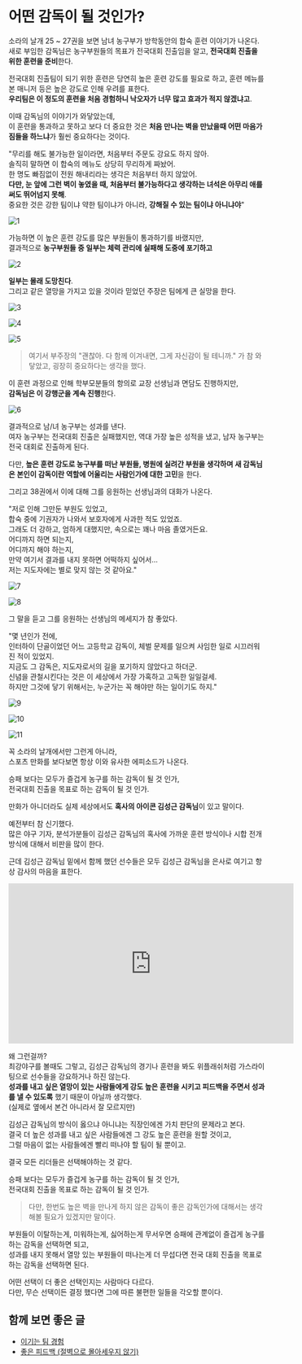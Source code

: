 # 어떤 감독이 될 것인가?

소라의 날개 25 ~ 27권을 보면 남녀 농구부가 방학동안의 합숙 훈련 이야기가 나온다.  
새로 부임한 감독님은 농구부원들의 목표가 전국대회 진출임을 알고, **전국대회 진출을 위한 훈련을 준비**한다.  
  
전국대회 진출팀이 되기 위한 훈련은 당연히 높은 훈련 강도를 필요로 하고, 훈련 메뉴를 본 매니저 등은 높은 강도로 인해 우려를 표한다.  
**우리팀은 이 정도의 훈련을 처음 경험하니 낙오자가 너무 많고 효과가 적지 않겠냐고**.  
  
이때 감독님의 이야기가 와닿았는데,  
이 훈련을 통과하고 못하고 보다 더 중요한 것은 **처음 만나는 벽을 만났을때 어떤 마음가짐들을 하느냐**가 훨씬 중요하다는 것이다.

"무리를 해도 불가능한 일이라면, 처음부터 주문도 강요도 하지 않아.  
솔직히 말하면 이 합숙의 메뉴도 상당히 무리하게 짜놨어.  
한 명도 빠짐없이 전원 해내리라는 생각은 처음부터 하지 않았어.  
**다만, 눈 앞에 그런 벽이 놓였을 때, 처음부터 불가능하다고 생각하는 녀석은 아무리 애를 써도 뛰어넘지 못해**.  
중요한 것은 강한 팀이냐 약한 팀이냐가 아니라, **강해질 수 있는 팀이냐 아니냐야**"  

![1](./images/1.jpg)

가능하면 이 높은 훈련 강도를 많은 부원들이 통과하기를 바랬지만,  
결과적으로 **농구부원들 중 일부는 체력 관리에 실패해 도중에 포기하고**

![2](./images/2.png)

**일부는 몰래 도망친다**.  
그리고 같은 열망을 가지고 있을 것이라 믿었던 주장은 팀에게 큰 실망을 한다.

![3](./images/3.jpg)

![4](./images/4.jpg)

![5](./images/5.png)
  
> 여기서 부주장의 "괜찮아. 다 함께 이겨내면, 그게 자신감이 될 테니까." 가 참 와닿았고, 굉장히 중요하다는 생각을 했다.
   
이 훈련 과정으로 인해 학부모분들의 항의로 교장 선생님과 면담도 진행하지만,  
**감독님은 이 강행군을 계속 진행**한다. 

![6](./images/6.jpg)

결과적으로 남/녀 농구부는 성과를 낸다.  
여자 농구부는 전국대회 진출은 실패했지만, 역대 가장 높은 성적을 냈고, 남자 농구부는 전국 대회로 진출하게 된다.  
  
다만, **높은 훈련 강도로 농구부를 떠난 부원들, 병원에 실려간 부원을 생각하며 새 감독님은 본인이 감독이란 역할에 어울리는 사람인가에 대한 고민**을 한다.  
  
그리고 38권에서 이에 대해 그를 응원하는 선생님과의 대화가 나온다. 

"저로 인해 그만둔 부원도 있었고,  
합숙 중에 기권자가 나와서 보호자에게 사과한 적도 있었죠.  
그래도 더 강하고, 엄하게 대했지만, 속으로는 꽤나 마음 졸였거든요.  
어디까지 하면 되는지,  
어디까지 해야 하는지,  
만약 여기서 결과를 내지 못하면 어떡하지 싶어서...  
저는 지도자에는 별로 맞지 않는 것 같아요."  

![7](./images/7.png)

![8](./images/8.png)

그 말을 듣고 그를 응원하는 선생님의 메세지가 참 좋았다.  
  
"몇 년인가 전에,  
인터하이 단골이었던 어느 고등학교 감독이, 체벌 문제를 일으켜 사임한 일로 시끄러워진 적이 있었지.  
지금도 그 감독은, 지도자로서의 길을 포기하지 않았다고 하더군.  
신념을 관철시킨다는 것은 이 세상에서 가장 가혹하고 고독한 일일걸세.  
하지만 그것에 닿기 위해서는, 누군가는 꼭 해야만 하는 일이기도 하지."

![9](./images/9.png)

![10](./images/10.png)

![11](./images/11.jpg)

꼭 소라의 날개에서만 그런게 아니라,  
스포츠 만화를 보다보면 항상 이와 유사한 에피소드가 나온다.  
  
승패 보다는 모두가 즐겁게 농구를 하는 감독이 될 것 인가,  
전국대회 진출을 목표로 하는 감독이 될 것 인가.    
  
만화가 아니더라도 실제 세상에서도 **혹사의 아이콘 김성근 감독님**이 있고 말이다.  
  
예전부터 참 신기했다.  
많은 야구 기자, 분석가분들이 김성근 감독님의 혹사에 가까운 훈련 방식이나 시합 전개 방식에 대해서 비판을 많이 한다.  
  
근데 김성근 감독님 밑에서 함께 했던 선수들은 모두 김성근 감독님을 은사로 여기고 항상 감사의 마음을 표한다.  
  
<iframe width="560" height="315" src="https://www.youtube.com/embed/EdfpjPKkH4Q?si=0Y1XZn8osigYjalO&amp;start=93" title="YouTube video player" frameborder="0" allow="accelerometer; autoplay; clipboard-write; encrypted-media; gyroscope; picture-in-picture; web-share" referrerpolicy="strict-origin-when-cross-origin" allowfullscreen></iframe>
  
왜 그런걸까?  
최강야구를 볼때도 그렇고, 김성근 감독님의 경기나 훈련을 봐도 위플래쉬처럼 가스라이팅으로 선수들을 강요하거나 하진 않는다.  
**성과를 내고 싶은 열망이 있는 사람들에게 강도 높은 훈련을 시키고 피드백을 주면서 성과를 낼 수 있도록** 했기 때문이 아닐까 생각했다.  
(실제로 옆에서 본건 아니라서 잘 모르지만)  
  
김성근 감독님의 방식이 옳으냐 아니냐는 직장인에겐 가치 판단의 문제라고 본다.  
결국 더 높은 성과를 내고 싶은 사람들에겐 그 강도 높은 훈련을 원할 것이고,  
그럴 마음이 없는 사람들에겐 빨리 떠나야 할 팀이 될 뿐이고.  
  
결국 모든 리더들은 선택해야하는 것 같다.  
  
승패 보다는 모두가 즐겁게 농구를 하는 감독이 될 것 인가,  
전국대회 진출을 목표로 하는 감독이 될 것 인가.  

> 다만, 한번도 높은 벽을 만나게 하지 않은 감독이 좋은 감독인가에 대해서는 생각해볼 필요가 있겠지만 말이다.

부원들이 이탈하는게, 미워하는게, 싫어하는게 무서우면 승패에 관계없이 즐겁게 농구를 하는 감독을 선택하면 되고,  
성과를 내지 못해서 열망 있는 부원들이 떠나는게 더 무섭다면 전국 대회 진출을 목표로 하는 감독을 선택하면 된다.  
  
어떤 선택이 더 좋은 선택인지는 사람마다 다르다.  
다만, 무슨 선택이든 결정 했다면 그에 따른 불편한 일들을 각오할 뿐이다.
    

## 함께 보면 좋은 글

- [이기는 팀 경험](https://jojoldu.tistory.com/760)
- [좋은 피드백 (절벽으로 몰아세우지 않기)](https://jojoldu.tistory.com/762)
